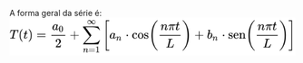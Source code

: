 A forma geral da série é:![Alt text](https://github.com/paulo-sergio45/DEV-WEB-I/blob/master/atv-6-Fourier/formulagera.svg?raw=true "")

